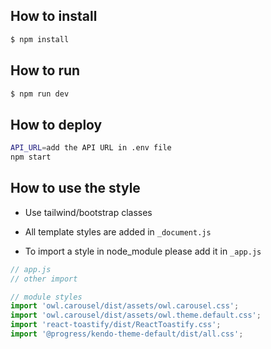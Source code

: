 ## How to install
```bash
$ npm install
```

## How to run
```bash
$ npm run dev
```

## How to deploy
```bash
API_URL=add the API URL in .env file
npm start
```

## How to use the style

- Use tailwind/bootstrap classes

- All template styles are added in `_document.js`

- To import a style in node_module please add it in `_app.js`

```js
// app.js
// other import

// module styles
import 'owl.carousel/dist/assets/owl.carousel.css';
import 'owl.carousel/dist/assets/owl.theme.default.css';
import 'react-toastify/dist/ReactToastify.css';
import '@progress/kendo-theme-default/dist/all.css';
